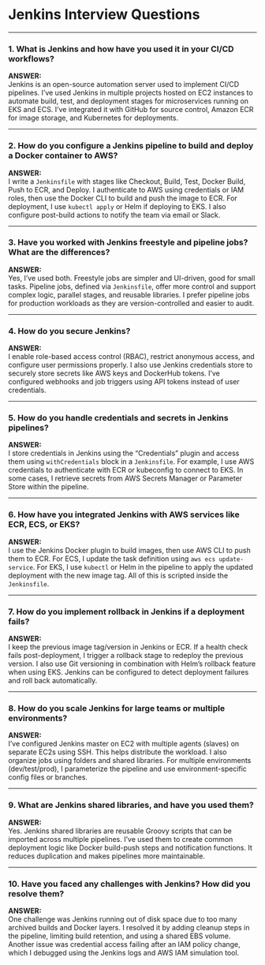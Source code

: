 
# Jenkins Interview Questions

---

### **1. What is Jenkins and how have you used it in your CI/CD workflows?**

**ANSWER:**  
Jenkins is an open-source automation server used to implement CI/CD pipelines. I’ve used Jenkins in multiple projects hosted on EC2 instances to automate build, test, and deployment stages for microservices running on EKS and ECS. I’ve integrated it with GitHub for source control, Amazon ECR for image storage, and Kubernetes for deployments.

---

### **2. How do you configure a Jenkins pipeline to build and deploy a Docker container to AWS?**

**ANSWER:**  
I write a `Jenkinsfile` with stages like Checkout, Build, Test, Docker Build, Push to ECR, and Deploy. I authenticate to AWS using credentials or IAM roles, then use the Docker CLI to build and push the image to ECR. For deployment, I use `kubectl apply` or Helm if deploying to EKS. I also configure post-build actions to notify the team via email or Slack.

---

### **3. Have you worked with Jenkins freestyle and pipeline jobs? What are the differences?**

**ANSWER:**  
Yes, I’ve used both. Freestyle jobs are simpler and UI-driven, good for small tasks. Pipeline jobs, defined via `Jenkinsfile`, offer more control and support complex logic, parallel stages, and reusable libraries. I prefer pipeline jobs for production workloads as they are version-controlled and easier to audit.

---

### **4. How do you secure Jenkins?**

**ANSWER:**  
I enable role-based access control (RBAC), restrict anonymous access, and configure user permissions properly. I also use Jenkins credentials store to securely store secrets like AWS keys and DockerHub tokens. I’ve configured webhooks and job triggers using API tokens instead of user credentials.

---

### **5. How do you handle credentials and secrets in Jenkins pipelines?**

**ANSWER:**  
I store credentials in Jenkins using the “Credentials” plugin and access them using `withCredentials` block in a `Jenkinsfile`. For example, I use AWS credentials to authenticate with ECR or kubeconfig to connect to EKS. In some cases, I retrieve secrets from AWS Secrets Manager or Parameter Store within the pipeline.

---

### **6. How have you integrated Jenkins with AWS services like ECR, ECS, or EKS?**

**ANSWER:**  
I use the Jenkins Docker plugin to build images, then use AWS CLI to push them to ECR. For ECS, I update the task definition using `aws ecs update-service`. For EKS, I use `kubectl` or Helm in the pipeline to apply the updated deployment with the new image tag. All of this is scripted inside the `Jenkinsfile`.

---

### **7. How do you implement rollback in Jenkins if a deployment fails?**

**ANSWER:**  
I keep the previous image tag/version in Jenkins or ECR. If a health check fails post-deployment, I trigger a rollback stage to redeploy the previous version. I also use Git versioning in combination with Helm’s rollback feature when using EKS. Jenkins can be configured to detect deployment failures and roll back automatically.

---

### **8. How do you scale Jenkins for large teams or multiple environments?**

**ANSWER:**  
I’ve configured Jenkins master on EC2 with multiple agents (slaves) on separate EC2s using SSH. This helps distribute the workload. I also organize jobs using folders and shared libraries. For multiple environments (dev/test/prod), I parameterize the pipeline and use environment-specific config files or branches.

---

### **9. What are Jenkins shared libraries, and have you used them?**

**ANSWER:**  
Yes. Jenkins shared libraries are reusable Groovy scripts that can be imported across multiple pipelines. I’ve used them to create common deployment logic like Docker build-push steps and notification functions. It reduces duplication and makes pipelines more maintainable.

---

### **10. Have you faced any challenges with Jenkins? How did you resolve them?**

**ANSWER:**  
One challenge was Jenkins running out of disk space due to too many archived builds and Docker layers. I resolved it by adding cleanup steps in the pipeline, limiting build retention, and using a shared EBS volume. Another issue was credential access failing after an IAM policy change, which I debugged using the Jenkins logs and AWS IAM simulation tool.
